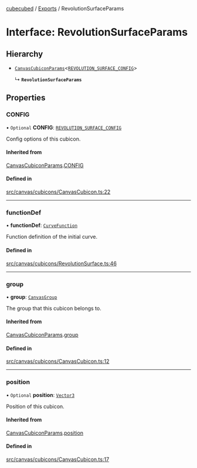 [cubecubed](/reference/README.md) / [Exports](/reference/modules.md) / RevolutionSurfaceParams

# Interface: RevolutionSurfaceParams

## Hierarchy

- [`CanvasCubiconParams`](/reference/interfaces/CanvasCubiconParams.md)<[`REVOLUTION_SURFACE_CONFIG`](/reference/interfaces/REVOLUTION_SURFACE_CONFIG.md)\>

  ↳ **`RevolutionSurfaceParams`**

## Properties

### CONFIG

• `Optional` **CONFIG**: [`REVOLUTION_SURFACE_CONFIG`](/reference/interfaces/REVOLUTION_SURFACE_CONFIG.md)

Config options of this cubicon.

#### Inherited from

[CanvasCubiconParams](/reference/interfaces/CanvasCubiconParams.md).[CONFIG](/reference/interfaces/CanvasCubiconParams.md#config)

#### Defined in

[src/canvas/cubicons/CanvasCubicon.ts:22](https://github.com/imaphatduc/cubecubed/blob/0fd2007/src/canvas/cubicons/CanvasCubicon.ts#L22)

___

### functionDef

• **functionDef**: [`CurveFunction`](/reference/types/CurveFunction.md)

Function definition of the initial curve.

#### Defined in

[src/canvas/cubicons/RevolutionSurface.ts:46](https://github.com/imaphatduc/cubecubed/blob/0fd2007/src/canvas/cubicons/RevolutionSurface.ts#L46)

___

### group

• **group**: [`CanvasGroup`](/reference/classes/CanvasGroup.md)

The group that this cubicon belongs to.

#### Inherited from

[CanvasCubiconParams](/reference/interfaces/CanvasCubiconParams.md).[group](/reference/interfaces/CanvasCubiconParams.md#group)

#### Defined in

[src/canvas/cubicons/CanvasCubicon.ts:12](https://github.com/imaphatduc/cubecubed/blob/0fd2007/src/canvas/cubicons/CanvasCubicon.ts#L12)

___

### position

• `Optional` **position**: [`Vector3`](/reference/classes/Vector3.md)

Position of this cubicon.

#### Inherited from

[CanvasCubiconParams](/reference/interfaces/CanvasCubiconParams.md).[position](/reference/interfaces/CanvasCubiconParams.md#position)

#### Defined in

[src/canvas/cubicons/CanvasCubicon.ts:17](https://github.com/imaphatduc/cubecubed/blob/0fd2007/src/canvas/cubicons/CanvasCubicon.ts#L17)
